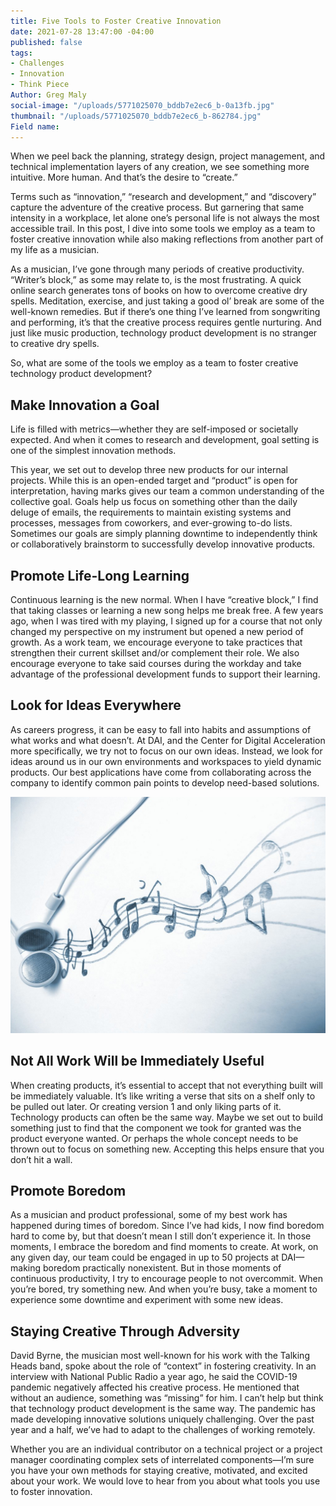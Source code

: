 ```yaml
---
title: Five Tools to Foster Creative Innovation
date: 2021-07-28 13:47:00 -04:00
published: false
tags:
- Challenges
- Innovation
- Think Piece
Author: Greg Maly
social-image: "/uploads/5771025070_bddb7e2ec6_b-0a13fb.jpg"
thumbnail: "/uploads/5771025070_bddb7e2ec6_b-862784.jpg"
Field name: 
---
```


When we peel back the planning, strategy design, project management, and technical implementation layers of any creation, we see something more intuitive. More human. And that’s the desire to “create.”

Terms such as “innovation,” “research and development,” and “discovery” capture the adventure of the creative process. But garnering that same intensity in a workplace, let alone one’s personal life is not always the most accessible trail. In this post, I dive into some tools we employ as a team to foster creative innovation while also making reflections from another part of my life as a musician.

As a musician, I’ve gone through many periods of creative productivity. “Writer’s block,” as some may relate to, is the most frustrating. A quick online search generates tons of books on how to overcome creative dry spells. Meditation, exercise, and just taking a good ol’ break are some of the well-known remedies. But if there’s one thing I’ve learned from songwriting and performing, it’s that the creative process requires gentle nurturing. And just like music production, technology product development is no stranger to creative dry spells.

So, what are some of the tools we employ as a team to foster creative technology product development? 

<!--more-->

## Make Innovation a Goal

Life is filled with metrics—whether they are self-imposed or societally expected. And when it comes to research and development, goal setting is one of the simplest innovation methods.

This year, we set out to develop three new products for our internal projects. While this is an open-ended target and “product” is open for interpretation, having marks gives our team a common understanding of the collective goal. Goals help us focus on something other than the daily deluge of emails, the requirements to maintain existing systems and processes, messages from coworkers, and ever-growing to-do lists. Sometimes our goals are simply planning downtime to independently think or collaboratively brainstorm to successfully develop innovative products.

## Promote Life-Long Learning

Continuous learning is the new normal. When I have “creative block,” I find that taking classes or learning a new song helps me break free. A few years ago, when I was tired with my playing, I signed up for a course that not only changed my perspective on my instrument but opened a new period of growth. As a work team, we encourage everyone to take practices that strengthen their current skillset and/or complement their role. We also encourage everyone to take said courses during the workday and take advantage of the professional development funds to support their learning.

## Look for Ideas Everywhere

As careers progress, it can be easy to fall into habits and assumptions of what works and what doesn’t. At DAI, and the Center for Digital Acceleration more specifically, we try not to focus on our own ideas. Instead, we look for ideas around us in our own environments and workspaces to yield dynamic products. Our best applications have come from collaborating across the company to identify common pain points to develop need-based solutions.

![5771025070_bddb7e2ec6_b-862784.jpg](/uploads/5771025070_bddb7e2ec6_b-862784.jpg)

<!--more-->


## Not All Work Will be Immediately Useful

When creating products, it’s essential to accept that not everything built will be immediately valuable. It’s like writing a verse that sits on a shelf only to be pulled out later. Or creating version 1 and only liking parts of it. Technology products can often be the same way. Maybe we set out to build something just to find that the component we took for granted was the product everyone wanted. Or perhaps the whole concept needs to be thrown out to focus on something new. Accepting this helps ensure that you don’t hit a wall.

## Promote Boredom

As a musician and product professional, some of my best work has happened during times of boredom. Since I’ve had kids, I now find boredom hard to come by, but that doesn’t mean I still don’t experience it. In those moments, I embrace the boredom and find moments to create. At work, on any given day, our team could be engaged in up to 50 projects at DAI—making boredom practically nonexistent. But in those moments of continuous productivity, I try to encourage people to not overcommit. When you’re bored, try something new. And when you’re busy, take a moment to experience some downtime and experiment with some new ideas.

## Staying Creative Through Adversity

David Byrne, the musician most well-known for his work with the Talking Heads band, spoke about the role of “context” in fostering creativity. In an interview with National Public Radio a year ago, he said the COVID-19 pandemic negatively affected his creative process. He mentioned that without an audience, something was “missing” for him. I can’t help but think that technology product development is the same way. The pandemic has made developing innovative solutions uniquely challenging. Over the past year and a half, we’ve had to adapt to the challenges of working remotely.

Whether you are an individual contributor on a technical project or a project manager coordinating complex sets of interrelated components—I’m sure you have your own methods for staying creative, motivated, and excited about your work. We would love to hear from you about what tools you use to foster innovation.